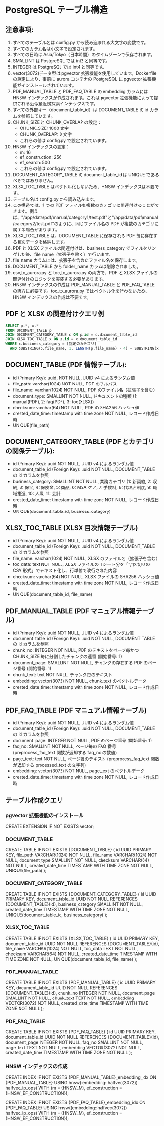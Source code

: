 # PostgreSQL テーブル構造

## 注意事項:

1. すべてのテーブル名は config.py から読み込まれる大文字の変数です。
2. すべてのカラム名は小文字で設定されます。
3. すべての日時は Asia/Tokyo（日本時間）のタイムゾーンで保存されます。
4. SMALLINT は PostgreSQL では int2 と同等です。
5. INTEGER は PostgreSQL では int4 と同等です。
6. vector(3072)データ型は pgvector 拡張機能を使用しています。Dockerfile の設定により、事前に aurora コンテナの PostgreSQL に pgvector 拡張機能がインストールされています。
7. PDF_MANUAL_TABLE と PDF_FAQ_TABLE の embedding カラムには HNSW インデックスが作成されます。これは pgvector 拡張機能によって提供される近似最近傍探索インデックスです。
8. すべての外部キー（document_table_id）は DOCUMENT_TABLE の id カラムを参照しています。
9. CHUNK_SIZE と CHUNK_OVERLAP の設定：
    - CHUNK_SIZE: 1000 文字
    - CHUNK_OVERLAP: 0 文字
    - これらの値は config.py で設定されています。
10. HNSW インデックスの設定：
    - m: 16
    - ef_construction: 256
    - ef_search: 500
    - これらの値は config.py で設定されています。
11. DOCUMENT_CATEGORY_TABLE の document_table_id は UNIQUE であるべきではありません。
12. XLSX_TOC_TABLE はベクトル化しないため、HNSW インデックスは不要です。
13. テーブル名は config.py から読み込みます。
14. この構造では、1 つの PDF ファイルを複数のカテゴリに関連付けることができます。例えば、"/app/data/pdf/manual/category1/test.pdf"と"/app/data/pdf/manual/category2/test.pdf"のように、同じファイル名の PDF が複数のカテゴリに属する場合があります。
15. XLSX_TOC_TABLE は、DOCUMENT_TABLE に保存される PDF 毎に存在する目次データを格納します。
16. PDF と XLSX ファイルの関連付けは、business_category でフィルタリングした後、file_name（拡張子を除く）で行います。
17. file_name カラムには、拡張子を含めたファイル名を保存します。
18. DOCUMENT_TABLE から folder_name カラムは削除されました。
19. csv_to_aurora.py と toc_to_aurora.py の両方で、PDF と XLSX ファイルの関連付けのロジックを実装する必要があります。
20. HNSW インデックスの作成は PDF_MANUAL_TABLE と PDF_FAQ_TABLE の両方に必要です。toc_to_aurora.py ではベクトル化を行わないため、HNSW インデックスの作成は不要です。

## PDF と XLSX の関連付けクエリ例

```sql
SELECT p.*, x.*
FROM DOCUMENT_TABLE p
JOIN DOCUMENT_CATEGORY_TABLE c ON p.id = c.document_table_id
JOIN XLSX_TOC_TABLE x ON p.id = x.document_table_id
WHERE c.business_category = [指定のカテゴリ]
  AND SUBSTRING(p.file_name, 1, LENGTH(p.file_name) - 4) = SUBSTRING(x.file_name, 1, LENGTH(x.file_name) - 5);
```

## DOCUMENT_TABLE (PDF 情報テーブル):

-   id (Primary Key): uuid, NOT NULL, UUID v4 によるランダム値
-   file_path: varchar(1024) NOT NULL, PDF のフルパス
-   file_name: varchar(1024) NOT NULL, PDF のファイル名（拡張子を含む）
-   document_type: SMALLINT NOT NULL, ドキュメントの種類 (1: manual(PDF), 2: faq(PDF), 3: toc(XLSX))
-   checksum: varchar(64) NOT NULL, PDF の SHA256 ハッシュ値
-   created_date_time: timestamp with time zone NOT NULL, レコード作成日時
-   UNIQUE(file_path)

## DOCUMENT_CATEGORY_TABLE (PDF とカテゴリの関係テーブル):

-   id (Primary Key): uuid NOT NULL, UUID v4 によるランダム値
-   document_table_id (Foreign Key): uuid NOT NULL, DOCUMENT_TABLE の id カラムを参照
-   business_category: SMALLINT NOT NULL, 業務カテゴリ (1: 新契約, 2: 収納, 3: 保全, 4: 保険金, 5: 商品, 6: MSA ケア, 7: 手数料, 8: 代理店制度, 9: 職域推進, 10: 人事, 11: 会計)
-   created_date_time: timestamp with time zone NOT NULL, レコード作成日時
-   UNIQUE(document_table_id, business_category)

## XLSX_TOC_TABLE (XLSX 目次情報テーブル)

-   id (Primary Key): uuid NOT NULL, UUID v4 によるランダム値
-   document_table_id (Foreign Key): uuid NOT NULL, DOCUMENT_TABLE の id カラムを参照
-   file_name: varchar(1024) NOT NULL, XLSX のファイル名（拡張子を含む）
-   toc_data: text NOT NULL, XLSX ファイルの 1 シート分を「","区切りの CSV 形式」でテキスト化し、行単位で改行された内容
-   checksum: varchar(64) NOT NULL, XLSX ファイルの SHA256 ハッシュ値
-   created_date_time: timestamp with time zone NOT NULL, レコード作成日時
-   UNIQUE(document_table_id, file_name)

## PDF_MANUAL_TABLE (PDF マニュアル情報テーブル)

-   id (Primary Key): uuid NOT NULL, UUID v4 によるランダム値
-   document_table_id (Foreign Key): uuid NOT NULL, DOCUMENT_TABLE の id カラムを参照
-   chunk_no: INTEGER NOT NULL, PDF のテキストをページ毎かつ CHUNK_SIZE 毎に分割したチャンクの連番 (開始番号: 1)
-   document_page: SMALLINT NOT NULL, チャンクの存在する PDF のページ番号 (開始番号: 1)
-   chunk_text: text NOT NULL, チャンク毎のテキスト
-   embedding: vector(3072) NOT NULL, chunk_text のベクトルデータ
-   created_date_time: timestamp with time zone NOT NULL, レコード作成日時

## PDF_FAQ_TABLE (PDF マニュアル情報テーブル)

-   id (Primary Key): uuid NOT NULL, UUID v4 によるランダム値
-   document_table_id (Foreign Key): uuid NOT NULL, DOCUMENT_TABLE の id カラムを参照
-   document_page: INTEGER NOT NULL, PDF のページ番号 (開始番号: 1)
-   faq_no: SMALLINT NOT NULL, ページ毎の FAQ 番号 (preprocess_faq_text 関数が返却する faq_no の数値)
-   page_text: text NOT NULL, ページ毎のテキスト (preprocess_faq_text 関数が返却する processed_text の文字列)
-   embedding: vector(3072) NOT NULL, page_text のベクトルデータ
-   created_date_time: timestamp with time zone NOT NULL, レコード作成日時

## テーブル作成クエリ

### pgvector 拡張機能のインストール

CREATE EXTENSION IF NOT EXISTS vector;

### DOCUMENT_TABLE

CREATE TABLE IF NOT EXISTS {DOCUMENT_TABLE} (
id UUID PRIMARY KEY,
file_path VARCHAR(1024) NOT NULL,
file_name VARCHAR(1024) NOT NULL,
document_type SMALLINT NOT NULL,
checksum VARCHAR(64) NOT NULL,
created_date_time TIMESTAMP WITH TIME ZONE NOT NULL,
UNIQUE(file_path)
);

### DOCUMENT_CATEGORY_TABLE

CREATE TABLE IF NOT EXISTS {DOCUMENT_CATEGORY_TABLE} (
id UUID PRIMARY KEY,
document_table_id UUID NOT NULL REFERENCES {DOCUMENT_TABLE}(id),
business_category SMALLINT NOT NULL,
created_date_time TIMESTAMP WITH TIME ZONE NOT NULL,
UNIQUE(document_table_id, business_category)
);

### XLSX_TOC_TABLE

CREATE TABLE IF NOT EXISTS {XLSX_TOC_TABLE} (
id UUID PRIMARY KEY,
document_table_id UUID NOT NULL REFERENCES {DOCUMENT_TABLE}(id),
file_name VARCHAR(1024) NOT NULL,
toc_data TEXT NOT NULL,
checksum VARCHAR(64) NOT NULL,
created_date_time TIMESTAMP WITH TIME ZONE NOT NULL,
UNIQUE(document_table_id, file_name)
);

### PDF_MANUAL_TABLE

CREATE TABLE IF NOT EXISTS {PDF_MANUAL_TABLE} (
id UUID PRIMARY KEY,
document_table_id UUID NOT NULL REFERENCES {DOCUMENT_TABLE}(id),
chunk_no INTEGER NOT NULL,
document_page SMALLINT NOT NULL,
chunk_text TEXT NOT NULL,
embedding VECTOR(3072) NOT NULL,
created_date_time TIMESTAMP WITH TIME ZONE NOT NULL
);

### PDF_FAQ_TABLE

CREATE TABLE IF NOT EXISTS {PDF_FAQ_TABLE} (
id UUID PRIMARY KEY,
document_table_id UUID NOT NULL REFERENCES {DOCUMENT_TABLE}(id),
document_page INTEGER NOT NULL,
faq_no SMALLINT NOT NULL,
page_text TEXT NOT NULL,
embedding VECTOR(3072) NOT NULL,
created_date_time TIMESTAMP WITH TIME ZONE NOT NULL
);

### HNSW インデックスの作成

CREATE INDEX IF NOT EXISTS {PDF_MANUAL_TABLE}\_embedding_idx ON {PDF_MANUAL_TABLE}
USING hnsw((embedding::halfvec(3072)) halfvec_ip_ops)
WITH (m = {HNSW_M}, ef_construction = {HNSW_EF_CONSTRUCTION});

CREATE INDEX IF NOT EXISTS {PDF_FAQ_TABLE}\_embedding_idx ON {PDF_FAQ_TABLE}
USING hnsw((embedding::halfvec(3072)) halfvec_ip_ops)
WITH (m = {HNSW_M}, ef_construction = {HNSW_EF_CONSTRUCTION});
